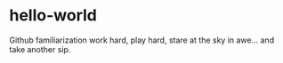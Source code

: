 # hello-world
Github familiarization
work hard, play hard, stare at the sky in awe... and take another sip.
